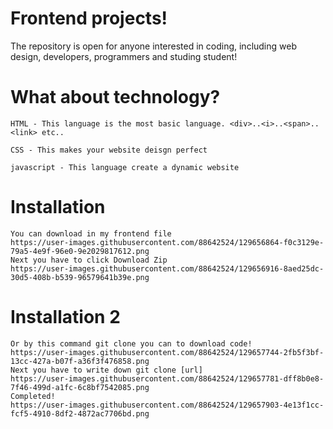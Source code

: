 # Frontend projects!
The repository is open for anyone interested in coding, including web design, developers, programmers and studing student!
# What about technology?
    HTML - This language is the most basic language. <div>..<i>..<span>..<link> etc..
    
    CSS - This makes your website deisgn perfect
    
    javascript - This language create a dynamic website
    
# Installation
    You can download in my frontend file
    https://user-images.githubusercontent.com/88642524/129656864-f0c3129e-79a5-4e9f-96e0-9e2029817612.png
    Next you have to click Download Zip
    https://user-images.githubusercontent.com/88642524/129656916-8aed25dc-30d5-408b-b539-96579641b39e.png
# Installation 2
    Or by this command git clone you can to download code!
    https://user-images.githubusercontent.com/88642524/129657744-2fb5f3bf-13cc-427a-b07f-a36f3f476858.png
    Next you have to write down git clone [url]
    https://user-images.githubusercontent.com/88642524/129657781-dff8b0e8-7f46-499d-a1fc-6c8bf7542085.png
    Completed!
    https://user-images.githubusercontent.com/88642524/129657903-4e13f1cc-fcf5-4910-8df2-4872ac7706bd.png
    

    
